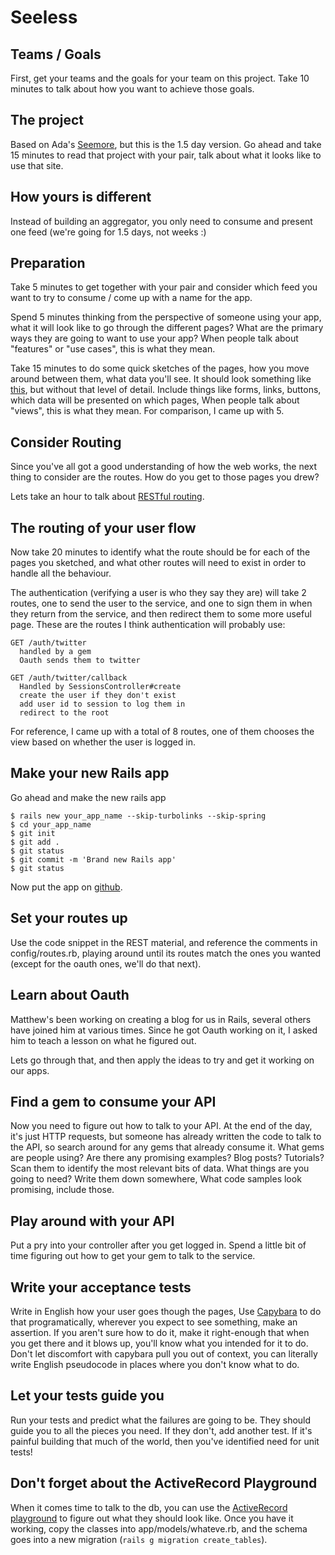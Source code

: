 Seeless
=======

Teams / Goals
-------------

First, get your teams and the goals for your team on this project.
Take 10 minutes to talk about how you want to achieve those goals.


The project
-----------

Based on Ada's [Seemore](https://github.com/Ada-Developers-Academy/C3Projects--SeeMore),
but this is the 1.5 day version. Go ahead and take 15 minutes to
read that project with your pair,
talk about what it looks like to use that site.


How yours is different
----------------------

Instead of building an aggregator,
you only need to consume and present one feed
(we're going for 1.5 days, not weeks :)


Preparation
-----------

Take 5 minutes to get together with your pair and consider
which feed you want to try to consume / come up with a name for the app.

Spend 5 minutes thinking from the perspective of someone using your app,
what it will look like to go through the different pages?
What are the primary ways they are going to want to use your app?
When people talk about "features" or "use cases", this is what they mean.

Take 15 minutes to do some quick sketches of the pages,
how you move around between them, what data you'll see.
It should look something like [this](https://studio.uxpin.com/wp-content/uploads/2014/04/UXPin-.png),
but without that level of detail.
Include things like forms, links, buttons, which data will be presented on which pages,
When people talk about "views", this is what they mean.
For comparison, I came up with 5.


Consider Routing
----------------

Since you've all got a good understanding of how the web works,
the next thing to consider are the routes. How do you get to those
pages you drew?

Lets take an hour to talk about [RESTful routing](rest.md).


The routing of your user flow
-----------------------------

Now take 20 minutes to identify what the route should be for
each of the pages you sketched, and what other routes will need
to exist in order to handle all the behaviour.

The authentication (verifying a user is who they say they are)
will take 2 routes, one to send the user to the service,
and one to sign them in when they return from the service, and then redirect
them to some more useful page.
These are the routes I think authentication will probably use:

```
GET /auth/twitter
  handled by a gem
  Oauth sends them to twitter

GET /auth/twitter/callback
  Handled by SessionsController#create
  create the user if they don't exist
  add user id to session to log them in
  redirect to the root
```

For reference, I came up with a total of 8 routes,
one of them chooses the view based on whether the
user is logged in.



Make your new Rails app
-----------------------

Go ahead and make the new rails app

```
$ rails new your_app_name --skip-turbolinks --skip-spring
$ cd your_app_name
$ git init
$ git add .
$ git status
$ git commit -m 'Brand new Rails app'
$ git status
```

Now put the app on [github](https://github.com/CodePlatoon/curriculum/blob/da4ee129441e2373d839cd8847c9460109585462/phase1/how_to_use_git_for_pairing_on_a_project.md).


Set your routes up
-------------------

Use the code snippet in the REST material,
and reference the comments in config/routes.rb,
playing around until its routes match the ones you wanted
(except for the oauth ones, we'll do that next).


Learn about Oauth
-----------------

Matthew's been working on creating a blog for us in Rails,
several others have joined him at various times.
Since he got Oauth working on it,
I asked him to teach a lesson on what he figured out.

Lets go through that, and then apply the ideas to try and get
it working on our apps.


Find a gem to consume your API
------------------------------

Now you need to figure out how to talk to your API.
At the end of the day, it's just HTTP requests, but
someone has already written the code to talk to the
API, so search around for any gems that already consume it.
What gems are people using?
Are there any promising examples? Blog posts? Tutorials?
Scan them to identify the most relevant bits of data.
What things are you going to need? Write them down somewhere,
What code samples look promising, include those.


Play around with your API
-------------------------

Put a pry into your controller after you get logged in.
Spend a little bit of time figuring out how to get your gem to talk to the service.


Write your acceptance tests
---------------------------

Write in English how your user goes though the pages,
Use [Capybara](capybara_cheatsheet.md) to do that programatically,
wherever you expect to see something, make an assertion.
If you aren't sure how to do it, make it right-enough that
when you get there and it blows up, you'll know what you intended for it to do.
Don't let discomfort with capybara pull you out of context,
you can literally write English pseudocode in places where you don't know what to do.


Let your tests guide you
-------------------------

Run your tests and predict what the failures are going to be.
They should guide you to all the pieces you need.
If they don't, add another test. If it's painful building that much of the world,
then you've identified need for unit tests!


Don't forget about the ActiveRecord Playground
----------------------------------------------

When it comes time to talk to the db,
you can use the [ActiveRecord playground](https://github.com/CodePlatoon/curriculum/blob/da4ee129441e2373d839cd8847c9460109585462/phase2/active_record_playground.rb)
to figure out what they should look like.
Once you have it working, copy the classes into app/models/whateve.rb,
and the schema goes into a new migration (`rails g migration create_tables`).
